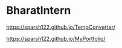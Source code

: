# BharatIntern

https://sparsh122.github.io/TempConverter/

https://sparsh122.github.io/MyPortfolio/
